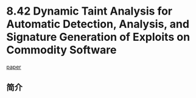 # 8.42 Dynamic Taint Analysis for Automatic Detection, Analysis, and Signature Generation of Exploits on Commodity Software

[paper](http://valgrind.org/docs/newsome2005.pdf)

## 简介
